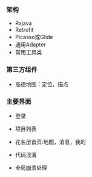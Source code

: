 ### 架构
* Rxjava
* Retrofit
* Picasso或Glide
* 通用Adapter
* 常用工具类


### 第三方组件
* 高德地图：定位，描点



### 主要界面
* 登录
* 项目列表
* 花名册首页:地图，消息，我的

* 代码混淆
* 全局崩溃处理
